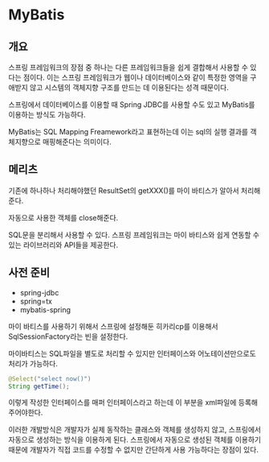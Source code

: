 # MyBatis

## 개요
스프링 프레임워크의 장점 중 하나는 다른 프레임워크들을 쉽게 결합해서 사용할 수 있다는 점이다. 이는 스프링 프레임워크가 웹이나 데이터베이스와 같이 특정한 영역을 구애받지 않고 시스템의 객체지향 구조를 만드는 데 이용된다는 성격 때문이다.

스프링에서 데이터베이스를 이용할 때 Spring JDBC를 사용할 수도 있고 MyBatis를 이용하는 방식도 가능하다.

MyBatis는 SQL Mapping Freamework라고 표현하는데 이는 sql의 실행 결과를 객체지향으로 매핑해준다는 의미이다.

## 메리츠

기존에 하나하나 처리해야했던 ResultSet의 getXXX()를 마이 바티스가 알아서 처리해준다.

자동으로 사용한 객체를 close해준다.

SQL문을 분리해서 사용할 수 있다.
스프링 프레임워크는 마이 바티스와 쉽게 연동할 수 있는 라이브러리와 API들을 제공한다.

## 사전 준비
* spring-jdbc
* spring=tx
* mybatis-spring

마이 바티스를 사용하기 위해서 스프링에 설정해둔 히카리cp를 이용해서 SqlSessionFactory라는 빈을 설정한다.

마이바티스는 SQL파일을 별도로 처리할 수 있지만 인터페이스와 어노테이션만으로도 처리가 가능하다.
```java
@Select("select now()")
String getTime();
```

이렇게 작성한 인터페이스를 매퍼 인터페이스라고 하는데 이 부분을 xml파일에 등록해주어야한다.


이러한 개발방식은 개발자가 실제 동작하는 클래스와 객체를 생성하지 않고, 스프링에서 자동으로 생성하는 방식을 이용하게 된다.
스프링에서 자동으로 생성된 객체를 이용하기 때문에 개발자가 직접 코드를 수정할 수 없지만 간단하게 사용 가능하다는 장점이 있다.

